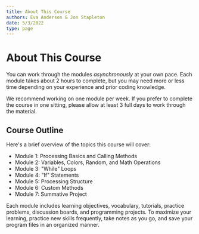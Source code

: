 ```yaml
---
title: About This Course
authors: Eva Anderson & Jon Stapleton
date: 5/3/2022
type: page
---
```


# About This Course

You can work through the modules *asynchronously* at your own pace. Each module takes about 2 hours to complete, but you may need more or less time depending on your experience and prior coding knowledge. 

We recommend working on one module per week. If you prefer to complete the course in one sitting, please allow at least 3 full days to work through the material. 

## Course Outline

Here's a brief overview of the topics this course will cover:

* Module 1: Processing Basics and Calling Methods
* Module 2: Variables, Colors, Random, and Math Operations
* Module 3: "While" Loops
* Module 4: "If" Statements
* Module 5: Processing Structure
* Module 6: Custom Methods 
* Module 7: Summative Project

Each module includes learning objectives, vocabulary, tutorials, practice problems, discussion boards, and programming projects. To maximize your learning, practice new skills frequently, take notes as you go, and save your program files in an organized manner.